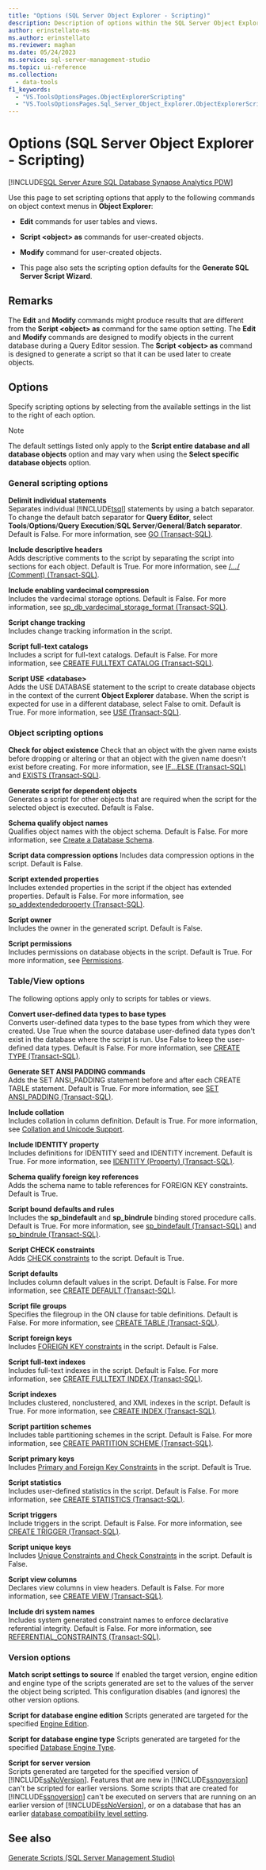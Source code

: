 ```yaml
---
title: "Options (SQL Server Object Explorer - Scripting)"
description: Description of options within the SQL Server Object Explorer - Scripting window.
author: erinstellato-ms
ms.author: erinstellato
ms.reviewer: maghan
ms.date: 05/24/2023
ms.service: sql-server-management-studio
ms.topic: ui-reference
ms.collection:
  - data-tools
f1_keywords:
  - "VS.ToolsOptionsPages.ObjectExplorerScripting"
  - "VS.ToolsOptionsPages.Sql_Server_Object_Explorer.ObjectExplorerScripting"
---
```

# Options (SQL Server Object Explorer - Scripting)
[!INCLUDE[SQL Server Azure SQL Database Synapse Analytics PDW](../includes/applies-to-version/sql-asdb-asdbmi-asa-pdw.md)]

Use this page to set scripting options that apply to the following commands on object context menus in **Object Explorer**:  
  
-   **Edit** commands for user tables and views.  
  
-   **Script \<object\> as** commands for user-created objects.  
  
-   **Modify** command for user-created objects.  
  
-   This page also sets the scripting option defaults for the **Generate SQL Server Script Wizard**.  
  
## Remarks  
The **Edit** and **Modify** commands might produce results that are different from the **Script \<object\> as** command for the same option setting. The **Edit** and **Modify** commands are designed to modify objects in the current database during a Query Editor session. The **Script \<object\> as** command is designed to generate a script so that it can be used later to create objects.  
  
## Options  
Specify scripting options by selecting from the available settings in the list to the right of each option.

> [!NOTE]
> The default settings listed only apply to the **Script entire database and all database objects** option and may vary when using the **Select specific database objects** option.
  
### General scripting options  
**Delimit individual statements**  
Separates individual [!INCLUDE[tsql](../includes/tsql-md.md)] statements by using a batch separator. To change the default batch separator for **Query Editor**, select **Tools**/**Options**/**Query Execution**/**SQL Server**/**General**/**Batch separator**. Default is False. For more information, see [GO (Transact-SQL)](/sql/t-sql/language-elements/sql-server-utilities-statements-go).  
  
**Include descriptive headers**  
Adds descriptive comments to the script by separating the script into sections for each object. Default is True. For more information, see [/*...*/ (Comment) (Transact-SQL)](/sql/t-sql/language-elements/slash-star-comment-transact-sql).  
  
**Include enabling vardecimal compression**  
Includes the vardecimal storage options. Default is False. For more information, see [sp_db_vardecimal_storage_format (Transact-SQL)](/sql/relational-databases/system-stored-procedures/sp-db-vardecimal-storage-format-transact-sql).  
  
**Script change tracking**  
Includes change tracking information in the script.  
  
**Script full-text catalogs**  
Includes a script for full-text catalogs. Default is False. For more information, see [CREATE FULLTEXT CATALOG (Transact-SQL)](/sql/t-sql/statements/create-fulltext-catalog-transact-sql).  
  
**Script USE \<database\>**  
Adds the USE DATABASE statement to the script to create database objects in the context of the current **Object Explorer** database. When the script is expected for use in a different database, select False to omit. Default is True. For more information, see [USE (Transact-SQL)](/sql/t-sql/language-elements/use-transact-sql).  
  
### Object scripting options  

**Check for object existence**
Check that an object with the given name exists before dropping or altering or that an object with the given name doesn't exist before creating. For more information, see [IF...ELSE (Transact-SQL)](/sql/t-sql/language-elements/if-else-transact-sql) and [EXISTS (Transact-SQL)](/sql/t-sql/language-elements/exists-transact-sql).

**Generate script for dependent objects**  
Generates a script for other objects that are required when the script for the selected object is executed. Default is False.  
  
**Schema qualify object names**  
Qualifies object names with the object schema. Default is False. For more information, see [Create a Database Schema](/sql/relational-databases/security/authentication-access/create-a-database-schema).  

**Script data compression options**
Includes data compression options in the script. Default is False.

**Script extended properties**  
Includes extended properties in the script if the object has extended properties. Default is False. For more information, see [sp_addextendedproperty (Transact-SQL)](/sql/relational-databases/system-stored-procedures/sp-addextendedproperty-transact-sql).  
  
**Script owner**  
Includes the owner in the generated script. Default is False.  
  
**Script permissions**  
Includes permissions on database objects in the script. Default is True. For more information, see [Permissions](/sql/relational-databases/security/permissions-database-engine).  
  
### Table/View options  
The following options apply only to scripts for tables or views.  
  
**Convert user-defined data types to base types**  
Converts user-defined data types to the base types from which they were created. Use True when the source database user-defined data types don't exist in the database where the script is run. Use False to keep the user-defined data types. Default is False. For more information, see [CREATE TYPE (Transact-SQL)](/sql/t-sql/statements/create-type-transact-sql).  
  
**Generate SET ANSI PADDING commands**  
Adds the SET ANSI_PADDING statement before and after each CREATE TABLE statement. Default is True. For more information, see [SET ANSI_PADDING (Transact-SQL)](/sql/t-sql/statements/set-ansi-padding-transact-sql).  
  
**Include collation**  
Includes collation in column definition. Default is True. For more information, see [Collation and Unicode Support](/sql/relational-databases/collations/collation-and-unicode-support).  
  
**Include IDENTITY property**  
Includes definitions for IDENTITY seed and IDENTITY increment. Default is True. For more information, see [IDENTITY (Property) (Transact-SQL)](/sql/t-sql/statements/create-table-transact-sql-identity-property).  
  
**Schema qualify foreign key references**  
Adds the schema name to table references for FOREIGN KEY constraints. Default is True.  
  
**Script bound defaults and rules**  
Includes the **sp_bindefault** and **sp_bindrule** binding stored procedure calls. Default is True. For more information, see [sp_bindefault (Transact-SQL)](/sql/relational-databases/system-stored-procedures/sp-bindefault-transact-sql) and [sp_bindrule (Transact-SQL)](/sql/relational-databases/system-stored-procedures/sp-bindrule-transact-sql).  
  
**Script CHECK constraints**  
Adds [CHECK constraints](/sql/relational-databases/tables/unique-constraints-and-check-constraints) to the script. Default is True.  
  
**Script defaults**  
Includes column default values in the script. Default is False. For more information, see [CREATE DEFAULT (Transact-SQL)](/sql/t-sql/statements/create-default-transact-sql).  
  
**Script file groups**  
Specifies the filegroup in the ON clause for table definitions. Default is False. For more information, see [CREATE TABLE (Transact-SQL)](/sql/t-sql/statements/create-table-transact-sql).  
  
**Script foreign keys**  
Includes [FOREIGN KEY constraints](/sql/relational-databases/tables/primary-and-foreign-key-constraints) in the script. Default is False.  
  
**Script full-text indexes**  
Includes full-text indexes in the script. Default is False. For more information, see [CREATE FULLTEXT INDEX (Transact-SQL)](/sql/t-sql/statements/create-fulltext-index-transact-sql).  
  
**Script indexes**  
Includes clustered, nonclustered, and XML indexes in the script. Default is True. For more information, see [CREATE INDEX (Transact-SQL)](/sql/t-sql/statements/create-index-transact-sql).  
  
**Script partition schemes**  
Includes table partitioning schemes in the script. Default is False. For more information, see [CREATE PARTITION SCHEME (Transact-SQL)](/sql/t-sql/statements/create-partition-scheme-transact-sql).  
  
**Script primary keys**  
Includes [Primary and Foreign Key Constraints](/sql/relational-databases/tables/primary-and-foreign-key-constraints) in the script. Default is True.  
  
**Script statistics**  
Includes user-defined statistics in the script. Default is False. For more information, see [CREATE STATISTICS (Transact-SQL)](/sql/t-sql/statements/create-statistics-transact-sql).  
  
**Script triggers**  
Include triggers in the script. Default is False. For more information, see [CREATE TRIGGER (Transact-SQL)](/sql/t-sql/statements/create-trigger-transact-sql).  
  
**Script unique keys**  
Includes [Unique Constraints and Check Constraints](/sql/relational-databases/tables/unique-constraints-and-check-constraints) in the script. Default is False.  
  
**Script view columns**  
Declares view columns in view headers. Default is False. For more information, see [CREATE VIEW (Transact-SQL)](/sql/t-sql/statements/create-view-transact-sql).  
  
**Include dri system names**  
Includes system generated constraint names to enforce declarative referential integrity. Default is False. For more information, see [REFERENTIAL_CONSTRAINTS (Transact-SQL)](/sql/relational-databases/system-information-schema-views/referential-constraints-transact-sql).  
  
### Version options

**Match script settings to source**
If enabled the target version, engine edition and engine type of the scripts generated are set to the values of the server the object being scripted. This configuration disables (and ignores) the other version options.

**Script for database engine edition**
Scripts generated are targeted for the specified [Engine Edition](/dotnet/api/microsoft.sqlserver.management.smo.edition).

**Script for database engine type**
Scripts generated are targeted for the specified [Database Engine Type](/previous-versions/sql/sql-server-2014/ee642509(v=sql.120)).

**Script for server version**  
Scripts generated are targeted for the specified version of [!INCLUDE[ssNoVersion](../includes/ssnoversion-md.md)]. Features that are new in [!INCLUDE[ssnoversion](../includes/ssnoversion-md.md)] can't be scripted for earlier versions. Some scripts that are created for [!INCLUDE[ssnoversion](../includes/ssnoversion-md.md)] can't be executed on servers that are running on an earlier version of [!INCLUDE[ssNoVersion](../includes/ssnoversion-md.md)], or on a database that has an earlier [database compatibility level setting](/sql/t-sql/statements/alter-database-transact-sql-compatibility-level).  

## See also  
[Generate Scripts (SQL Server Management Studio)](../scripting/generate-scripts-sql-server-management-studio.md)  
